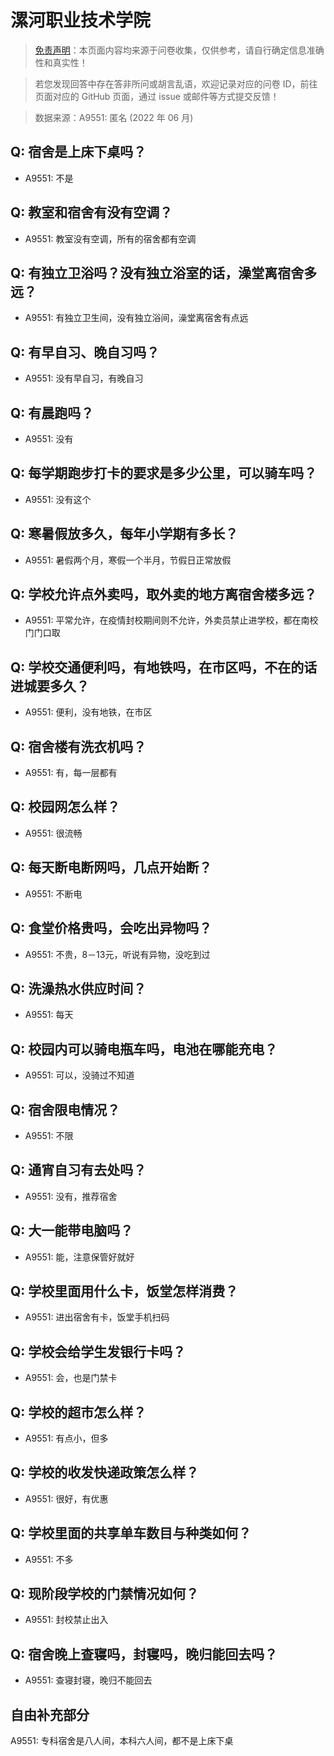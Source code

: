 # 漯河职业技术学院

> [免责声明](https://colleges.chat/#_3)：本页面内容均来源于问卷收集，仅供参考，请自行确定信息准确性和真实性！

> 若您发现回答中存在答非所问或胡言乱语，欢迎记录对应的问卷 ID，前往页面对应的 GitHub 页面，通过 issue 或邮件等方式提交反馈！

> 数据来源：A9551: 匿名 (2022 年 06 月)

## Q: 宿舍是上床下桌吗？

- A9551: 不是

## Q: 教室和宿舍有没有空调？

- A9551: 教室没有空调，所有的宿舍都有空调

## Q: 有独立卫浴吗？没有独立浴室的话，澡堂离宿舍多远？

- A9551: 有独立卫生间，没有独立浴间，澡堂离宿舍有点远

## Q: 有早自习、晚自习吗？

- A9551: 没有早自习，有晚自习

## Q: 有晨跑吗？

- A9551: 没有

## Q: 每学期跑步打卡的要求是多少公里，可以骑车吗？

- A9551: 没有这个

## Q: 寒暑假放多久，每年小学期有多长？

- A9551: 暑假两个月，寒假一个半月，节假日正常放假

## Q: 学校允许点外卖吗，取外卖的地方离宿舍楼多远？

- A9551: 平常允许，在疫情封校期间则不允许，外卖员禁止进学校，都在南校门门口取

## Q: 学校交通便利吗，有地铁吗，在市区吗，不在的话进城要多久？

- A9551: 便利，没有地铁，在市区

## Q: 宿舍楼有洗衣机吗？

- A9551: 有，每一层都有

## Q: 校园网怎么样？

- A9551: 很流畅

## Q: 每天断电断网吗，几点开始断？

- A9551: 不断电

## Q: 食堂价格贵吗，会吃出异物吗？

- A9551: 不贵，8－13元，听说有异物，没吃到过

## Q: 洗澡热水供应时间？

- A9551: 每天

## Q: 校园内可以骑电瓶车吗，电池在哪能充电？

- A9551: 可以，没骑过不知道

## Q: 宿舍限电情况？

- A9551: 不限

## Q: 通宵自习有去处吗？

- A9551: 没有，推荐宿舍

## Q: 大一能带电脑吗？

- A9551: 能，注意保管好就好

## Q: 学校里面用什么卡，饭堂怎样消费？

- A9551: 进出宿舍有卡，饭堂手机扫码

## Q: 学校会给学生发银行卡吗？

- A9551: 会，也是门禁卡

## Q: 学校的超市怎么样？

- A9551: 有点小，但多

## Q: 学校的收发快递政策怎么样？

- A9551: 很好，有优惠

## Q: 学校里面的共享单车数目与种类如何？

- A9551: 不多

## Q: 现阶段学校的门禁情况如何？

- A9551: 封校禁止出入

## Q: 宿舍晚上查寝吗，封寝吗，晚归能回去吗？

- A9551: 查寝封寝，晚归不能回去

## 自由补充部分

A9551: 专科宿舍是八人间，本科六人间，都不是上床下桌